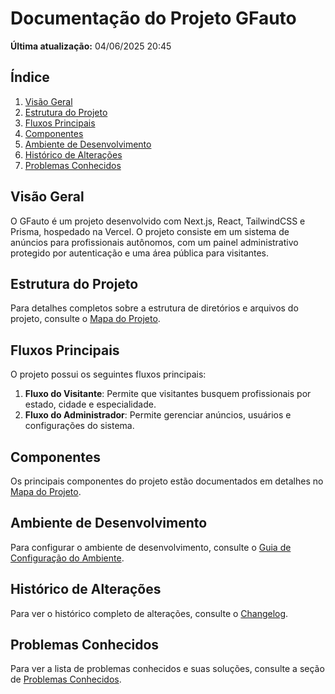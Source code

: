# Documentação do Projeto GFauto

**Última atualização:** 04/06/2025 20:45

## Índice

1. [Visão Geral](#visão-geral)
2. [Estrutura do Projeto](#estrutura-do-projeto)
3. [Fluxos Principais](#fluxos-principais)
4. [Componentes](#componentes)
5. [Ambiente de Desenvolvimento](#ambiente-de-desenvolvimento)
6. [Histórico de Alterações](#histórico-de-alterações)
7. [Problemas Conhecidos](#problemas-conhecidos)

## Visão Geral

O GFauto é um projeto desenvolvido com Next.js, React, TailwindCSS e Prisma, hospedado na Vercel. O projeto consiste em um sistema de anúncios para profissionais autônomos, com um painel administrativo protegido por autenticação e uma área pública para visitantes.

## Estrutura do Projeto

Para detalhes completos sobre a estrutura de diretórios e arquivos do projeto, consulte o [Mapa do Projeto](./project-map.md).

## Fluxos Principais

O projeto possui os seguintes fluxos principais:

1. **Fluxo do Visitante**: Permite que visitantes busquem profissionais por estado, cidade e especialidade.
2. **Fluxo do Administrador**: Permite gerenciar anúncios, usuários e configurações do sistema.

## Componentes

Os principais componentes do projeto estão documentados em detalhes no [Mapa do Projeto](./project-map.md).

## Ambiente de Desenvolvimento

Para configurar o ambiente de desenvolvimento, consulte o [Guia de Configuração do Ambiente](./environment-setup.md).

## Histórico de Alterações

Para ver o histórico completo de alterações, consulte o [Changelog](./changelog.md).

## Problemas Conhecidos

Para ver a lista de problemas conhecidos e suas soluções, consulte a seção de [Problemas Conhecidos](./changelog.md#problemas-conhecidos).
